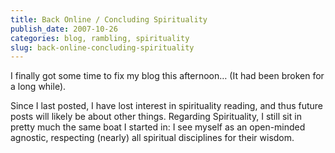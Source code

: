 ```yaml
---
title: Back Online / Concluding Spirituality
publish_date: 2007-10-26
categories: blog, rambling, spirituality
slug: back-online-concluding-spirituality
---
```



I finally got some time to fix my blog this afternoon… (It had been broken for a long while).


Since I last posted, I have lost interest in spirituality reading, and thus future posts will likely be about other things. Regarding Spirituality, I still sit in pretty much the same boat I started in: I see myself as an open\-minded agnostic, respecting (nearly) all spiritual disciplines for their wisdom.


